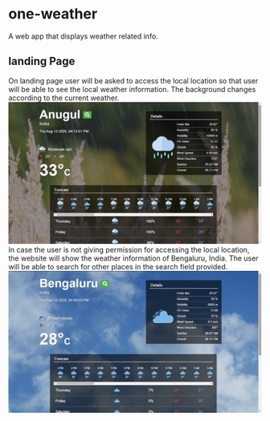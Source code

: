 # one-weather
A web app that displays weather related info.

## landing Page
On landing page user will be asked to access the local location so that user will be able to see the local weather information.
The background changes according to the current weather.
<br>
![Local Landing](/public/landinglocal.png)
<br>
In case the user is not giving permission for accessing the local location, the website will show the weather information of Bengaluru, India.
The user will be able to search for other places in the search field provided.
<br>
![Default Landing](/public/landingdefault.png)
